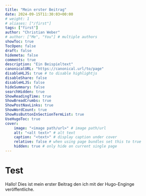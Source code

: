 ```yaml
---
title: "Mein erster Beitrag"
date: 2024-09-15T11:30:03+00:00
# weight: 1
# aliases: ["/first"]
tags: ["first"]
author: "Christian Weber"
# author: ["Me", "You"] # multiple authors
showToc: true
TocOpen: false
draft: false
hidemeta: false
comments: true
description: "Ein Beispieltext"
canonicalURL: "https://canonical.url/to/page"
disableHLJS: true # to disable highlightjs
disableShare: false
disableHLJS: false
hideSummary: false
searchHidden: true
ShowReadingTime: true
ShowBreadCrumbs: true
ShowPostNavLinks: true
ShowWordCount: true
ShowRssButtonInSectionTermList: true
UseHugoToc: true
cover:
    image: "<image path/url>" # image path/url
    alt: "<alt text>" # alt text
    caption: "<text>" # display caption under cover
    relative: false # when using page bundles set this to true
    hidden: true # only hide on current single page
---
```


# Test
Hallo! Dies ist mein erster Beitrag den ich mit der Hugo-Enginge veröffentliche.